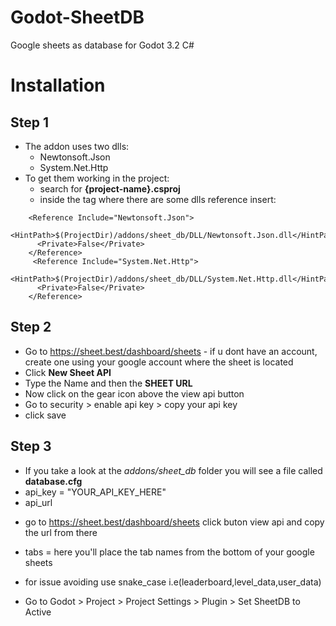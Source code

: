 # Godot-SheetDB
Google sheets as database for Godot 3.2 C#

# Installation

## Step 1
* The addon uses two dlls:
    - Newtonsoft.Json
    - System.Net.Http
* To get them working in the project:
    - search for **{project-name}.csproj**
    - inside the <ItemGroup> tag where there are some dlls reference insert:
```
    <Reference Include="Newtonsoft.Json">
      <HintPath>$(ProjectDir)/addons/sheet_db/DLL/Newtonsoft.Json.dll</HintPath>
      <Private>False</Private>
    </Reference>
     <Reference Include="System.Net.Http">
      <HintPath>$(ProjectDir)/addons/sheet_db/DLL/System.Net.Http.dll</HintPath>
      <Private>False</Private>
    </Reference>
```

## Step 2
* Go to https://sheet.best/dashboard/sheets - if u dont have an account, create one using your google account where the sheet is located
* Click **New Sheet API**
* Type the Name and then the **SHEET URL**
* Now click on the gear icon above the view api button
* Go to security > enable api key > copy your api key
* click save

## Step 3
* If you take a look at the *addons/sheet_db* folder you will see a file called **database.cfg**
* api_key = "YOUR_API_KEY_HERE"
* api_url
 - go to https://sheet.best/dashboard/sheets click buton view api and copy the url from there
* tabs = here you'll place the tab names from the bottom of your google sheets
 - for issue avoiding use snake_case i.e(leaderboard,level_data,user_data)

* Go to Godot > Project > Project Settings > Plugin > Set SheetDB to Active
